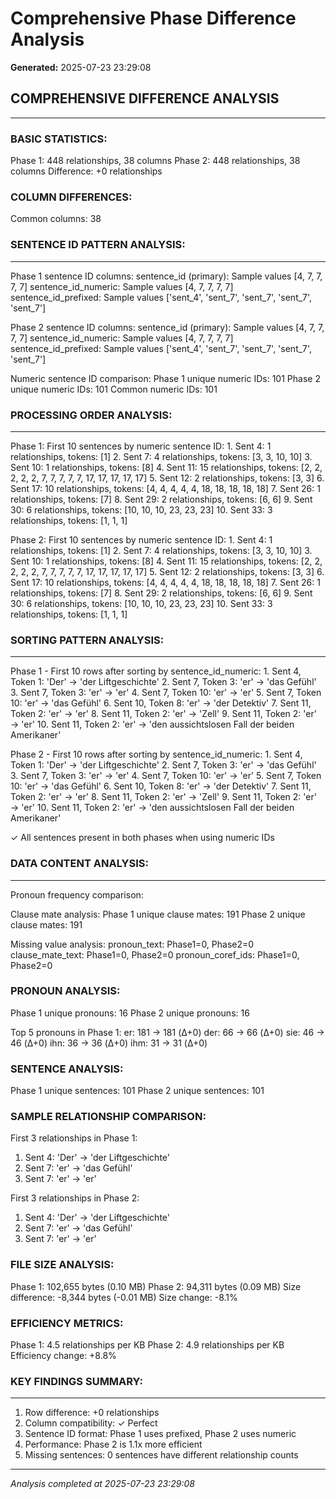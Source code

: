 # Comprehensive Phase Difference Analysis

**Generated:** 2025-07-23 23:29:08

##  COMPREHENSIVE DIFFERENCE ANALYSIS

---


###  BASIC STATISTICS:
Phase 1: 448 relationships, 38 columns
Phase 2: 448 relationships, 38 columns
Difference: +0 relationships

###  COLUMN DIFFERENCES:
Common columns: 38

###  SENTENCE ID PATTERN ANALYSIS:

---

Phase 1 sentence ID columns:
  sentence_id (primary): Sample values [4, 7, 7, 7, 7]
  sentence_id_numeric: Sample values [4, 7, 7, 7, 7]
  sentence_id_prefixed: Sample values ['sent_4', 'sent_7', 'sent_7', 'sent_7', 'sent_7']

Phase 2 sentence ID columns:
  sentence_id (primary): Sample values [4, 7, 7, 7, 7]
  sentence_id_numeric: Sample values [4, 7, 7, 7, 7]
  sentence_id_prefixed: Sample values ['sent_4', 'sent_7', 'sent_7', 'sent_7', 'sent_7']

Numeric sentence ID comparison:
  Phase 1 unique numeric IDs: 101
  Phase 2 unique numeric IDs: 101
  Common numeric IDs: 101

###  PROCESSING ORDER ANALYSIS:

---

Phase 1: First 10 sentences by numeric sentence ID:
      1. Sent   4: 1 relationships, tokens: [1]
      2. Sent   7: 4 relationships, tokens: [3, 3, 10, 10]
      3. Sent  10: 1 relationships, tokens: [8]
      4. Sent  11: 15 relationships, tokens: [2, 2, 2, 2, 2, 7, 7, 7, 7, 7, 17, 17, 17, 17, 17]
      5. Sent  12: 2 relationships, tokens: [3, 3]
      6. Sent  17: 10 relationships, tokens: [4, 4, 4, 4, 4, 18, 18, 18, 18, 18]
      7. Sent  26: 1 relationships, tokens: [7]
      8. Sent  29: 2 relationships, tokens: [6, 6]
      9. Sent  30: 6 relationships, tokens: [10, 10, 10, 23, 23, 23]
     10. Sent  33: 3 relationships, tokens: [1, 1, 1]

Phase 2: First 10 sentences by numeric sentence ID:
      1. Sent   4: 1 relationships, tokens: [1]
      2. Sent   7: 4 relationships, tokens: [3, 3, 10, 10]
      3. Sent  10: 1 relationships, tokens: [8]
      4. Sent  11: 15 relationships, tokens: [2, 2, 2, 2, 2, 7, 7, 7, 7, 7, 17, 17, 17, 17, 17]
      5. Sent  12: 2 relationships, tokens: [3, 3]
      6. Sent  17: 10 relationships, tokens: [4, 4, 4, 4, 4, 18, 18, 18, 18, 18]
      7. Sent  26: 1 relationships, tokens: [7]
      8. Sent  29: 2 relationships, tokens: [6, 6]
      9. Sent  30: 6 relationships, tokens: [10, 10, 10, 23, 23, 23]
     10. Sent  33: 3 relationships, tokens: [1, 1, 1]

###  SORTING PATTERN ANALYSIS:

---

Phase 1 - First 10 rows after sorting by sentence_id_numeric:
      1. Sent   4, Token  1: 'Der' → 'der Liftgeschichte'
      2. Sent   7, Token  3: 'er' → 'das Gefühl'
      3. Sent   7, Token  3: 'er' → 'er'
      4. Sent   7, Token 10: 'er' → 'er'
      5. Sent   7, Token 10: 'er' → 'das Gefühl'
      6. Sent  10, Token  8: 'er' → 'der Detektiv'
      7. Sent  11, Token  2: 'er' → 'er'
      8. Sent  11, Token  2: 'er' → 'Zell'
      9. Sent  11, Token  2: 'er' → 'er'
     10. Sent  11, Token  2: 'er' → 'den aussichtslosen Fall der beiden Amerikaner'

Phase 2 - First 10 rows after sorting by sentence_id_numeric:
      1. Sent   4, Token  1: 'Der' → 'der Liftgeschichte'
      2. Sent   7, Token  3: 'er' → 'das Gefühl'
      3. Sent   7, Token  3: 'er' → 'er'
      4. Sent   7, Token 10: 'er' → 'er'
      5. Sent   7, Token 10: 'er' → 'das Gefühl'
      6. Sent  10, Token  8: 'er' → 'der Detektiv'
      7. Sent  11, Token  2: 'er' → 'er'
      8. Sent  11, Token  2: 'er' → 'Zell'
      9. Sent  11, Token  2: 'er' → 'er'
     10. Sent  11, Token  2: 'er' → 'den aussichtslosen Fall der beiden Amerikaner'

✓ All sentences present in both phases when using numeric IDs

###  DATA CONTENT ANALYSIS:

---

Pronoun frequency comparison:

Clause mate analysis:
  Phase 1 unique clause mates: 191
  Phase 2 unique clause mates: 191

Missing value analysis:
  pronoun_text: Phase1=0, Phase2=0
  clause_mate_text: Phase1=0, Phase2=0
  pronoun_coref_ids: Phase1=0, Phase2=0

###  PRONOUN ANALYSIS:
Phase 1 unique pronouns: 16
Phase 2 unique pronouns: 16

Top 5 pronouns in Phase 1:
  er: 181 → 181 (Δ+0)
  der: 66 → 66 (Δ+0)
  sie: 46 → 46 (Δ+0)
  ihn: 36 → 36 (Δ+0)
  ihm: 31 → 31 (Δ+0)

###  SENTENCE ANALYSIS:
Phase 1 unique sentences: 101
Phase 2 unique sentences: 101

###  SAMPLE RELATIONSHIP COMPARISON:
First 3 relationships in Phase 1:
  1. Sent 4: 'Der' → 'der Liftgeschichte'
  2. Sent 7: 'er' → 'das Gefühl'
  3. Sent 7: 'er' → 'er'

First 3 relationships in Phase 2:
  1. Sent 4: 'Der' → 'der Liftgeschichte'
  2. Sent 7: 'er' → 'das Gefühl'
  3. Sent 7: 'er' → 'er'

###  FILE SIZE ANALYSIS:
Phase 1: 102,655 bytes (0.10 MB)
Phase 2: 94,311 bytes (0.09 MB)
Size difference: -8,344 bytes (-0.01 MB)
Size change: -8.1%

###  EFFICIENCY METRICS:
Phase 1: 4.5 relationships per KB
Phase 2: 4.9 relationships per KB
Efficiency change: +8.8%

###  KEY FINDINGS SUMMARY:

---

1. Row difference: +0 relationships
2. Column compatibility: ✓ Perfect
3. Sentence ID format: Phase 1 uses prefixed, Phase 2 uses numeric
4. Performance: Phase 2 is 1.1x more efficient
5. Missing sentences: 0 sentences have different relationship counts


---
*Analysis completed at 2025-07-23 23:29:08*
